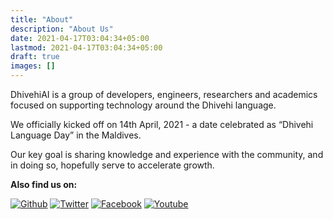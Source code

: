 ```yaml
---
title: "About"
description: "About Us"
date: 2021-04-17T03:04:34+05:00
lastmod: 2021-04-17T03:04:34+05:00
draft: true
images: []
---
```

DhivehiAI is a group of developers, engineers, researchers and academics focused on supporting technology around the Dhivehi language.

We officially kicked off on 14th April, 2021 - a date celebrated as “Dhivehi Language Day” in the Maldives.

Our key goal is sharing knowledge and experience with the community, and in doing so, hopefully serve to accelerate growth.

**Also find us on:**

[![Github](https://img.shields.io/badge/GitHub-100000?style=for-the-badge&logo=github&logoColor=white)](https://github.com/DhivehiAI)
[![Twitter](https://img.shields.io/badge/Twitter-1DA1F2?style=for-the-badge&logo=twitter&logoColor=white)](https://twitter.com/dhivehiai)
[![Facebook](https://img.shields.io/badge/Facebook-1877F2?style=for-the-badge&logo=facebook&logoColor=white)](https://facebook.com/DhivehiAI)
[![Youtube](https://img.shields.io/badge/YouTube-FF0000?style=for-the-badge&logo=youtube&logoColor=white)](https://www.youtube.com/channel/UCSEYqQ1z6AzZGJqFhUK2GJg)
